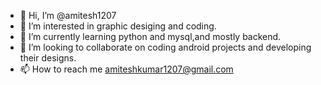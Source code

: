 - 👋 Hi, I’m @amitesh1207
- 👀 I’m interested in graphic desiging and coding.
- 🌱 I’m currently learning python and mysql,and mostly backend.
- 💞️ I’m looking to collaborate on coding android projects and developing their designs.
- 📫 How to reach me amiteshkumar1207@gmail.com

<!---
amitesh1as/amitesh1as is a ✨ special ✨ repository because its `README.md` (this file) appears on your GitHub profile.
You can click the Preview link to take a look at your changes.
--->
